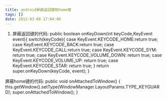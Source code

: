 ```yaml
---
title: android屏蔽返回键和home键
tags: []
date: 2012-03-08 17:04:00
---
```


<div class="dp-highlighter">

1.  屏蔽返回键的代码:
public boolean onKeyDown(int keyCode,KeyEvent event){
switch(keyCode){
case KeyEvent.KEYCODE_HOME:return true;
case KeyEvent.KEYCODE_BACK:return true;
case KeyEvent.KEYCODE_CALL:return true;
case KeyEvent.KEYCODE_SYM: return true;
case KeyEvent.KEYCODE_VOLUME_DOWN: return true;
case KeyEvent.KEYCODE_VOLUME_UP: return true;
case KeyEvent.KEYCODE_STAR: return true;
}
return super.onKeyDown(keyCode, event);
}

屏蔽home键的代码:
public void onAttachedToWindow() {
this.getWindow().setType(WindowManager.LayoutParams.TYPE_KEYGUARD);
super.onAttachedToWindow();
}</div>